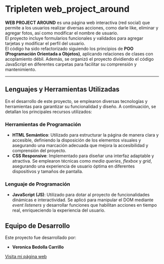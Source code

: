 # Tripleten web_project_around

**WEB PROJECT AROUND** es una página web interactiva (red social) que permite a los usuarios realizar diversas acciones, como darle like, eliminar y agregar fotos, así como modificar el nombre de usuario.  
El proyecto incluye formularios funcionales y validados para agregar tarjetas y modificar el perfil del usuario.  
El código ha sido refactorizado siguiendo los principios de **POO (Programación Orientada a Objetos)**, aplicando relaciones de clases con acoplamiento débil. Además, se organizó el proyecto dividiendo el código JavaScript en diferentes carpetas para facilitar su comprensión y mantenimiento.

---

## Lenguajes y Herramientas Utilizadas

En el desarrollo de este proyecto, se emplearon diversas tecnologías y herramientas para garantizar su funcionalidad y diseño. A continuación, se detallan los principales recursos utilizados:

### Herramientas de Programación

- **HTML Semántico**: Utilizado para estructurar la página de manera clara y accesible, definiendo la disposición de los elementos visuales y asegurando una marcación adecuada que mejora la accesibilidad y comprensión del proyecto.
- **CSS Responsive**: Implementado para diseñar una interfaz adaptable y atractiva. Se emplearon técnicas como _media queries_, _flexbox_ y _grid_, asegurando una experiencia de usuario óptima en diferentes dispositivos y tamaños de pantalla.

### Lenguaje de Programación

- **JavaScript (JS)**: Utilizado para dotar al proyecto de funcionalidades dinámicas e interactividad. Se aplicó para manipular el DOM mediante _event listeners_ y desarrollar funciones que habilitan acciones en tiempo real, enriqueciendo la experiencia del usuario.

## Equipo de Desarrollo

Este proyecto fue desarrollado por:

- **Veronica Bedolla Carrillo**

[Visita mi página web](https://verobedolla.github.io/web_project_around/)
